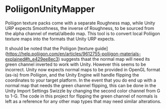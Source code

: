 # PoliigonUnityMapper
Poliigon texture packs come with a separate Roughness map, while Unity URP expects Smoothness, the inverse of Roughness, to be sourced from the alpha channel of metal/albedo map.  This tool is to convert local Poliigon texture maps into the formats that Unity URP expects.

It should be noted that the Poliigon [texture guide] (https://help.poliigon.com/en/articles/9612755-poliigon-materials-explained#h_e429ee8ec3) suggests thaat the normal map will need its green channel inverted to work with Unity. However this seems to be incorrect. Unity now expects normal maps to be provided in OpenGL format (as-is) from Poliigon, and the Unity Engine will handle flipping the coordinates to your target platform.
In the event that you do end up with a normal map that needs the green channel flipping, this can be done in the Unity Import Settings Swizzle by changing the second color channel from G to 1-G.
The code in this project for flipping the green channel of normals is left as a reference for any other map types that may need similar alterations.